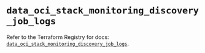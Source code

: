 # `data_oci_stack_monitoring_discovery_job_logs`

Refer to the Terraform Registry for docs: [`data_oci_stack_monitoring_discovery_job_logs`](https://registry.terraform.io/providers/oracle/oci/6.18.0/docs/data-sources/stack_monitoring_discovery_job_logs).
